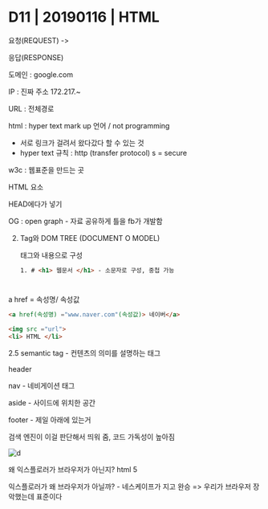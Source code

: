 # D11 | 20190116 | HTML



요청(REQUEST) ->

응답(RESPONSE)



도메인 : google.com

IP : 진짜 주소 172.217.~

URL : 전체경로



html : hyper text mark up 언어 / not programming

- 서로 링크가 걸려서 왔다갔다 할 수 있는 것
- hyper text 규칙 : http (transfer protocol) s = secure 

w3c : 웹표준을 만드는 곳 



HTML 요소

HEAD에다가 넣기

OG : open graph - 자료 공유하게 틀을 fb가 개발함



2. Tag와 DOM TREE (DOCUMENT O MODEL)

   태그와 내용으로 구성

   ```html
   1. # <h1> 웹문서 </h1> - 소문자로 구성, 중첩 가능 
   ```



   # 

a href = 속성명/ 속성값

```html
<a href(속성명) ="www.naver.com"(속성값)> 네이버</a>

<img src ="url">
<li> HTML </li>
```

2.5 semantic tag - 컨텐츠의 의미를 설명하는 태그

header

nav - 네비게이션 태그

aside - 사이드에 위치한 공간

footer - 제일 아래에 있는거

검색 엔진이 이걸 판단해서 띄워 줌, 코드 가독성이 높아짐



![d](C:\Users\student\Desktop\d.PNG)

왜 익스플로러가 브라우저가 아닌지? html 5

익스플로러가 왜 브라우저가 아닐까? - 네스케이프가 지고 완승 => 우리가 브라우저 장악했는데 표준이다